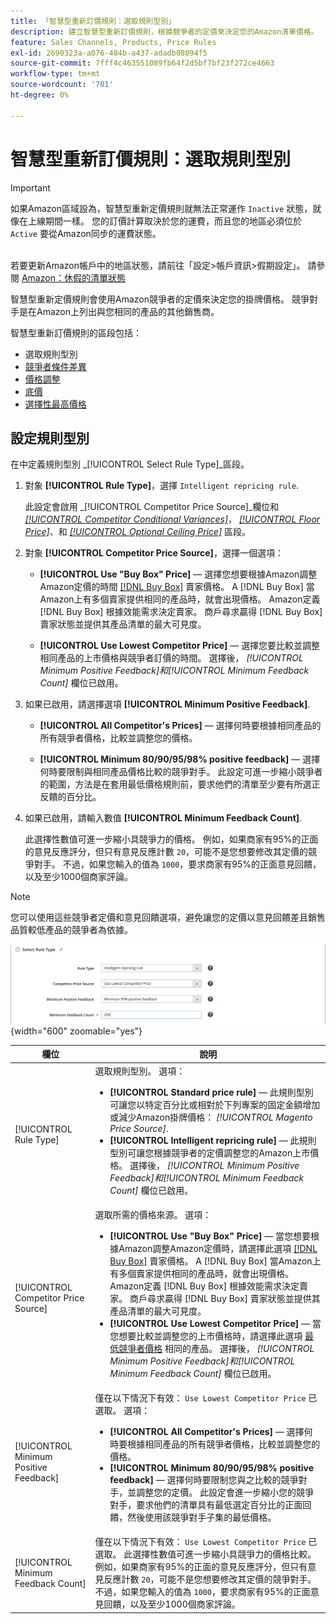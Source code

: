 ```yaml
---
title: 「智慧型重新訂價規則：選取規則型別」
description: 建立智慧型重新訂價規則，根據競爭者的定價來決定您的Amazon清單價格。
feature: Sales Channels, Products, Price Rules
exl-id: 2690323a-a076-484b-a437-adadb08094f5
source-git-commit: 7fff4c463551089fb64f2d5bf7bf23f272ce4663
workflow-type: tm+mt
source-wordcount: '701'
ht-degree: 0%

---
```


# 智慧型重新訂價規則：選取規則型別

>[!IMPORTANT]
>
>如果Amazon區域設為，智慧型重新定價規則就無法正常運作 `Inactive` 狀態，就像在上線期間一樣。 您的訂價計算取決於您的運費，而且您的地區必須位於 `Active` 要從Amazon同步的運費狀態。<br><br>
>
>若要更新Amazon帳戶中的地區狀態，請前往「設定>帳戶資訊>假期設定」。 請參閱 [Amazon：休假的清單狀態](https://sellercentral.amazon.com/gp/help/help.html?itemID=200135620/&quot;target=&quot;_blank)

智慧型重新定價規則會使用Amazon競爭者的定價來決定您的掛牌價格。 競爭對手是在Amazon上列出與您相同的產品的其他銷售商。

智慧型重新訂價規則的區段包括：

- 選取規則型別
- [競爭者條件差異](./competitor-conditional-variances.md)
- [價格調整](./price-adjustment.md)
- [底價](./floor-price.md)
- [選擇性最高價格](./optional-ceiling-price.md)

## 設定規則型別

在中定義規則型別 _[!UICONTROL Select Rule Type]_區段。

1. 對象 **[!UICONTROL Rule Type]**，選擇 `Intelligent repricing rule`.

   此設定會啟用 _[!UICONTROL Competitor Price Source]_欄位和 [_[!UICONTROL Competitor Conditional Variances]_](./competitor-conditional-variances.md)， [_[!UICONTROL Floor Price]_](./floor-price.md)、和 [_[!UICONTROL Optional Ceiling Price]_](./optional-ceiling-price.md) 區段。

1. 對象 **[!UICONTROL Competitor Price Source]**，選擇一個選項：

   - **[!UICONTROL Use "Buy Box" Price]**  — 選擇您想要根據Amazon調整Amazon定價的時間 [[!DNL Buy Box]](./buy-box-competitor-pricing.md) 賣家價格。 A [!DNL Buy Box] 當Amazon上有多個賣家提供相同的產品時，就會出現價格。 Amazon定義 [!DNL Buy Box] 根據效能需求決定賣家。 商戶尋求贏得 [!DNL Buy Box] 賣家狀態並提供其產品清單的最大可見度。

   - **[!UICONTROL Use Lowest Competitor Price]**  — 選擇您要比較並調整相同產品的上市價格與競爭者訂價的時間。 選擇後， _[!UICONTROL Minimum Positive Feedback]_和_[!UICONTROL Minimum Feedback Count]_ 欄位已啟用。

1. 如果已啟用，請選擇選項 **[!UICONTROL Minimum Positive Feedback]**.

   - **[!UICONTROL All Competitor's Prices]**  — 選擇何時要根據相同產品的所有競爭者價格，比較並調整您的價格。

   - **[!UICONTROL Minimum 80/90/95/98% positive feedback]**  — 選擇何時要限制與相同產品價格比較的競爭對手。 此設定可進一步縮小競爭者的範圍，方法是在套用最低價格規則前，要求他們的清單至少要有所選正反饋的百分比。

1. 如果已啟用，請輸入數值 **[!UICONTROL Minimum Feedback Count]**.

   此選擇性數值可進一步縮小具競爭力的價格。 例如，如果商家有95%的正面的意見反應評分，但只有意見反應計數 `20`，可能不是您想要修改其定價的競爭對手。 不過，如果您輸入的值為 `1000`，要求商家有95%的正面意見回饋，以及至少1000個商家評論。

>[!NOTE]
>
>您可以使用這些競爭者定價和意見回饋選項，避免讓您的定價以意見回饋差且銷售品質較低產品的競爭者為依據。

![智慧型重新訂價規則 — 選取規則型別](assets/ob-intelligent-price-rule-type.png){width="600" zoomable="yes"}

| 欄位 | 說明 |
|----------------------------------------|-----------------------------------------------------------------------------------------------------------------------------------------------------------------------------------------------------------------------------------------------------------------------------------------------------------------------------------------------------------------------------------------------------------------------------------------------------------------------------------------------------------------------------------------------------------------------------------------------------------------------------------------------------------------------------------------------------------------------------------------------------------------------------------------------------------------------------------------------------------------------------------------|
| [!UICONTROL Rule Type] | 選取規則型別。 選項：<ul><li>**[!UICONTROL Standard price rule]**  — 此規則型別可讓您以特定百分比或相對於下列專案的固定金額增加或減少Amazon掛牌價格： _[!UICONTROL Magento Price Source]_. </li><li>**[!UICONTROL Intelligent repricing rule]**  — 此規則型別可讓您根據競爭者的定價調整您的Amazon上市價格。 選擇後， _[!UICONTROL Minimum Positive Feedback]_和_[!UICONTROL Minimum Feedback Count]_ 欄位已啟用。</li></ul> |
| [!UICONTROL Competitor Price Source] | 選取所需的價格來源。 選項：<ul><li>**[!UICONTROL Use "Buy Box" Price]**  — 當您想要根據Amazon調整Amazon定價時，請選擇此選項 [[!DNL Buy Box]](./buy-box-competitor-pricing.md) 賣家價格。 A [!DNL Buy Box] 當Amazon上有多個賣家提供相同的產品時，就會出現價格。 Amazon定義 [!DNL Buy Box] 根據效能需求決定賣家。 商戶尋求贏得 [!DNL Buy Box] 賣家狀態並提供其產品清單的最大可見度。</li><li>**[!UICONTROL Use Lowest Competitor Price]**  — 當您想要比較並調整您的上市價格時，請選擇此選項 [最低競爭者價格](./lowest-competitor-pricing.md) 相同的產品。 選擇後， _[!UICONTROL Minimum Positive Feedback]_和_[!UICONTROL Minimum Feedback Count]_ 欄位已啟用。</li></ul> |
| [!UICONTROL Minimum Positive Feedback] | 僅在以下情況下有效： `Use Lowest Competitor Price` 已選取。 選項：<ul><li>**[!UICONTROL All Competitor's Prices]**  — 選擇何時要根據相同產品的所有競爭者價格，比較並調整您的價格。</li><li>**[!UICONTROL Minimum 80/90/95/98% positive feedback]**  — 選擇何時要限制您與之比較的競爭對手，並調整您的定價。 此設定會進一步縮小您的競爭對手，要求他們的清單具有最低選定百分比的正面回饋，然後使用該競爭對手子集的最低價格。</li></ul> |
| [!UICONTROL Minimum Feedback Count] | 僅在以下情況下有效： `Use Lowest Competitor Price` 已選取。 此選擇性數值可進一步縮小具競爭力的價格比較。 例如，如果商家有95%的正面的意見反應評分，但只有意見反應計數 `20`，可能不是您想要修改其定價的競爭對手。 不過，如果您輸入的值為 `1000`，要求商家有95%的正面意見回饋，以及至少1000個商家評論。 |

